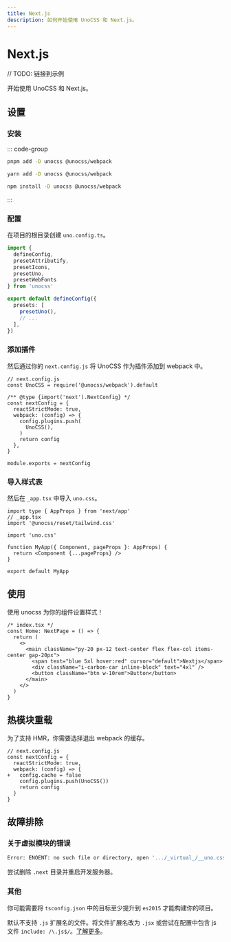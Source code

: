 ```yaml
---
title: Next.js
description: 如何开始使用 UnoCSS 和 Next.js。
---
```


# Next.js

// TODO: 链接到示例

开始使用 UnoCSS 和 Next.js。

## 设置

### 安装

::: code-group
  ```bash [pnpm]
  pnpm add -D unocss @unocss/webpack
  ```
  ```bash [yarn]
  yarn add -D unocss @unocss/webpack
  ```
  ```bash [npm]
  npm install -D unocss @unocss/webpack
  ```
:::

### 配置

在项目的根目录创建 `uno.config.ts`。

```ts [uno.config.ts]
import {
  defineConfig,
  presetAttributify,
  presetIcons,
  presetUno,
  presetWebFonts
} from 'unocss'

export default defineConfig({
  presets: [
    presetUno(),
    // ...
  ],
})
 ```

### 添加插件

然后通过你的 `next.config.js` 将 UnoCSS 作为插件添加到 webpack 中。

```js{9}
// next.config.js
const UnoCSS = require('@unocss/webpack').default

/** @type {import('next').NextConfig} */
const nextConfig = {
  reactStrictMode: true,
  webpack: (config) => {
    config.plugins.push(
      UnoCSS(),
    )
    return config
  },
}

module.exports = nextConfig
```

### 导入样式表

然后在 `_app.tsx` 中导入 `uno.css`。

```tsx
import type { AppProps } from 'next/app'
// _app.tsx
import '@unocss/reset/tailwind.css'

import 'uno.css'

function MyApp({ Component, pageProps }: AppProps) {
  return <Component {...pageProps} />
}

export default MyApp
```

## 使用

使用 unocss 为你的组件设置样式！

```tsx
/* index.tsx */
const Home: NextPage = () => {
  return (
    <>
      <main className="py-20 px-12 text-center flex flex-col items-center gap-20px">
        <span text="blue 5xl hover:red" cursor="default">Nextjs</span>
        <div className="i-carbon-car inline-block" text="4xl" />
        <button className="btn w-10rem">Button</button>
      </main>
    </>
  )
}
```

## 热模块重载

为了支持 HMR，你需要选择退出 webpack 的缓存。

```js{5}
// next.config.js
const nextConfig = {
  reactStrictMode: true,
  webpack: (config) => {
+   config.cache = false
    config.plugins.push(UnoCSS())
    return config
  }
}
```

## 故障排除

### 关于虚拟模块的错误

```bash
Error: ENOENT: no such file or directory, open '.../_virtual_/__uno.css'
```

尝试删除 `.next` 目录并重启开发服务器。

### 其他

你可能需要将 `tsconfig.json` 中的目标至少提升到 `es2015` 才能构建你的项目。

默认不支持 `.js` 扩展名的文件。将文件扩展名改为 `.jsx` 或尝试在配置中包含 js 文件 `include: /\.js$/`。[了解更多](/guide/extracting#从构建工具管道中提取)。
